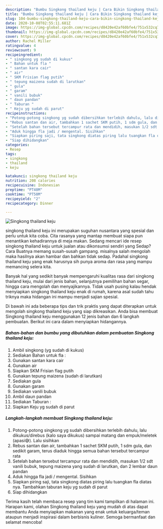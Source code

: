 ```yaml
---
description: "Bumbu Singkong thailand keju | Cara Bikin Singkong thailand keju Yang Enak Dan Lezat"
title: "Bumbu Singkong thailand keju | Cara Bikin Singkong thailand keju Yang Enak Dan Lezat"
slug: 104-bumbu-singkong-thailand-keju-cara-bikin-singkong-thailand-keju-yang-enak-dan-lezat
date: 2020-10-08T02:55:11.681Z
image: https://img-global.cpcdn.com/recipes/d8420e42af60bfe4/751x532cq70/singkong-thailand-keju-foto-resep-utama.jpg
thumbnail: https://img-global.cpcdn.com/recipes/d8420e42af60bfe4/751x532cq70/singkong-thailand-keju-foto-resep-utama.jpg
cover: https://img-global.cpcdn.com/recipes/d8420e42af60bfe4/751x532cq70/singkong-thailand-keju-foto-resep-utama.jpg
author: Rachel Miller
ratingvalue: 4
reviewcount: 9
recipeingredient:
- " singkong yg sudah di kukus"
- " Bahan untuk fla "
- " santan kara cair"
- " air"
- " SKM Frisian flag putih"
- " tepung maizena sudah di larutkan"
- " gula"
- " garam"
- " vanili bubuk"
- " daun pandan"
- " Taburan "
- " Keju yg sudah di parut"
recipeinstructions:
- "Potong-potong singkong yg sudah dibersihkan terlebih dahulu, lalu dikukus/direbus (kalo saya dikukus) sampai matang dan empuk/meletek (apasi😅). Lalu sisihkan"
- "Rebus santan dan air, tambahkan 1 sachet SKM putih, 1 sdm gula, dan sedikit garam, terus diaduk hingga semua bahan tersebut tercampur rata"
- "Setelah bahan tersebut tercampur rata dan mendidih, masukan 1/2 sdt vanili bubuk, tepung maizena yang sudah di larutkan, dan 2 lembar daun pandan"
- "Aduk hingga fla jadi / mengental. Sisihkan"
- "Siapkan piring saji, tata singkong diatas piring lalu tuangkan fla diatas nya. Tambahkan taburan keju yg sudah di parut"
- "Siap dihidangkan"
categories:
- Resep
tags:
- singkong
- thailand
- keju

katakunci: singkong thailand keju 
nutrition: 208 calories
recipecuisine: Indonesian
preptime: "PT40M"
cooktime: "PT50M"
recipeyield: "2"
recipecategory: Dinner

---
```



![Singkong thailand keju](https://img-global.cpcdn.com/recipes/d8420e42af60bfe4/751x532cq70/singkong-thailand-keju-foto-resep-utama.jpg)


singkong thailand keju ini merupakan suguhan nusantara yang spesial dan perlu untuk kita coba. Cita rasanya yang mantap membuat siapa pun menantikan kehadirannya di meja makan.
Sedang mencari ide resep singkong thailand keju untuk jualan atau dikonsumsi sendiri yang Sedap? Cara Buatnya memang susah-susah gampang. misalnya salah mengolah maka hasilnya akan hambar dan bahkan tidak sedap. Padahal singkong thailand keju yang enak harusnya sih punya aroma dan rasa yang mampu memancing selera kita.

Banyak hal yang sedikit banyak mempengaruhi kualitas rasa dari singkong thailand keju, mulai dari jenis bahan, selanjutnya pemilihan bahan segar, hingga cara mengolah dan menyajikannya. Tidak usah pusing kalau hendak menyiapkan singkong thailand keju enak di rumah, karena asal sudah tahu triknya maka hidangan ini mampu menjadi sajian spesial.




Di bawah ini ada beberapa tips dan trik praktis yang dapat diterapkan untuk mengolah singkong thailand keju yang siap dikreasikan. Anda bisa membuat Singkong thailand keju menggunakan 12 jenis bahan dan 6 langkah pembuatan. Berikut ini cara dalam menyiapkan hidangannya.

<!--inarticleads1-->

##### Bahan-bahan dan bumbu yang dibutuhkan dalam pembuatan Singkong thailand keju:

1. Ambil  singkong (yg sudah di kukus)
1. Sediakan  Bahan untuk fla :
1. Gunakan  santan kara cair
1. Gunakan  air
1. Siapkan  SKM Frisian flag putih
1. Gunakan  tepung maizena (sudah di larutkan)
1. Sediakan  gula
1. Gunakan  garam
1. Sediakan  vanili bubuk
1. Ambil  daun pandan
1. Sediakan  Taburan :
1. Siapkan  Keju yg sudah di parut




<!--inarticleads2-->

##### Langkah-langkah membuat Singkong thailand keju:

1. Potong-potong singkong yg sudah dibersihkan terlebih dahulu, lalu dikukus/direbus (kalo saya dikukus) sampai matang dan empuk/meletek (apasi😅). Lalu sisihkan
1. Rebus santan dan air, tambahkan 1 sachet SKM putih, 1 sdm gula, dan sedikit garam, terus diaduk hingga semua bahan tersebut tercampur rata
1. Setelah bahan tersebut tercampur rata dan mendidih, masukan 1/2 sdt vanili bubuk, tepung maizena yang sudah di larutkan, dan 2 lembar daun pandan
1. Aduk hingga fla jadi / mengental. Sisihkan
1. Siapkan piring saji, tata singkong diatas piring lalu tuangkan fla diatas nya. Tambahkan taburan keju yg sudah di parut
1. Siap dihidangkan




Terima kasih telah membaca resep yang tim kami tampilkan di halaman ini. Harapan kami, olahan Singkong thailand keju yang mudah di atas dapat membantu Anda menyiapkan makanan yang enak untuk keluarga/teman ataupun menjadi inspirasi dalam berbisnis kuliner. Semoga bermanfaat dan selamat mencoba!
